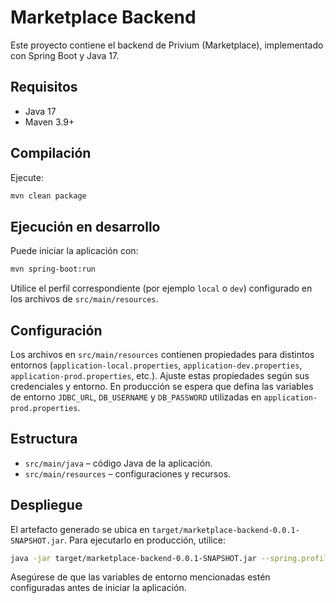 # Marketplace Backend

Este proyecto contiene el backend de Privium (Marketplace), implementado con Spring Boot y Java 17.

## Requisitos
- Java 17
- Maven 3.9+

## Compilación
Ejecute:

```bash
mvn clean package
```

## Ejecución en desarrollo
Puede iniciar la aplicación con:

```bash
mvn spring-boot:run
```

Utilice el perfil correspondiente (por ejemplo `local` o `dev`) configurado en los archivos de `src/main/resources`.

## Configuración

Los archivos en `src/main/resources` contienen propiedades para distintos entornos (`application-local.properties`, `application-dev.properties`, `application-prod.properties`, etc.). Ajuste estas propiedades según sus credenciales y entorno. En producción se espera que defina las variables de entorno `JDBC_URL`, `DB_USERNAME` y `DB_PASSWORD` utilizadas en `application-prod.properties`.

## Estructura
- `src/main/java` – código Java de la aplicación.
- `src/main/resources` – configuraciones y recursos.

## Despliegue
El artefacto generado se ubica en `target/marketplace-backend-0.0.1-SNAPSHOT.jar`. Para ejecutarlo en producción, utilice:

```bash
java -jar target/marketplace-backend-0.0.1-SNAPSHOT.jar --spring.profiles.active=prod
```

Asegúrese de que las variables de entorno mencionadas estén configuradas antes de iniciar la aplicación.
